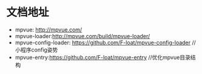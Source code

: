 # 文档地址

* mpvue: http://mpvue.com/
* mpvue-loader:http://mpvue.com/build/mpvue-loader/
* mpvue-config-loader: https://github.com/F-loat/mpvue-config-loader //小程序config姿势
* mpvue-entry:https://github.com/F-loat/mpvue-entry //优化mpvue目录结构
